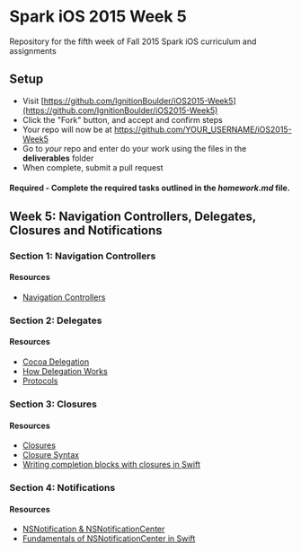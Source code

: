 # Spark iOS 2015 Week 5
Repository for the fifth week of Fall 2015 Spark iOS curriculum and assignments

## Setup
- Visit [https://github.com/IgnitionBoulder/iOS2015-Week5](https://github.com/IgnitionBoulder/iOS2015-Week5)
- Click the "Fork" button, and accept and confirm steps
- Your repo will now be at https://github.com/YOUR_USERNAME/iOS2015-Week5
- Go to *your* repo and enter do your work using the files in the **deliverables** folder
- When complete, submit a pull request

#### Required - Complete the required tasks outlined in the _homework.md_ file.

## Week 5: Navigation Controllers, Delegates, Closures and Notifications

### Section 1: Navigation Controllers

#### Resources
- [Navigation Controllers](https://developer.apple.com/library/ios/documentation/WindowsViews/Conceptual/ViewControllerCatalog/Chapters/NavigationControllers.html)

### Section 2: Delegates

#### Resources
- [Cocoa Delegation](https://developer.apple.com/library/ios/documentation/General/Conceptual/DevPedia-CocoaCore/Delegation.html)
- [How Delegation Works](https://www.andrewcbancroft.com/2015/04/08/how-delegation-works-a-swift-developer-guide/)
- [Protocols](https://developer.apple.com/library/ios/documentation/Swift/Conceptual/Swift_Programming_Language/Protocols.html)

### Section 3: Closures

#### Resources
- [Closures](https://developer.apple.com/library/ios/documentation/Swift/Conceptual/Swift_Programming_Language/Closures.html)
- [Closure Syntax](http://fuckingclosuresyntax.com/)
- [Writing completion blocks with closures in Swift](https://www.codefellows.org/blog/writing-completion-blocks-with-closures-in-swift)

### Section 4: Notifications

#### Resources
- [NSNotification & NSNotification​Center](http://nshipster.com/nsnotification-and-nsnotificationcenter/)
- [Fundamentals of NSNotificationCenter in Swift](https://www.andrewcbancroft.com/2014/10/08/fundamentals-of-nsnotificationcenter-in-swift/)



